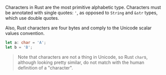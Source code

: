 Characters in Rust are the most primitive alphabetic type. Characters must be annotated with single quotes: ``'``, as opposed to ``String`` and ``&str`` types, which use double quotes. 

Also, Rust characters are four bytes and comply to the Unicode scalar values convention.

```rust
let a: char = 'A';
let b = 'B';
```

> Note that characters are not a thing in Unicode, so Rust ``char``s, although looking pretty similar, do not match with the human definition of a "character".